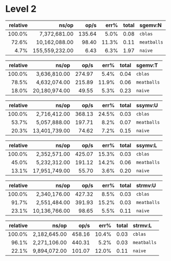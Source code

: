 # Level 2

| relative |               ns/op |                op/s |    err% |     total | sgemv:N
|---------:|--------------------:|--------------------:|--------:|----------:|:--------
|   100.0% |        7,372,681.00 |              135.64 |    5.0% |      0.08 | `cblas`
|    72.6% |       10,162,088.00 |               98.40 |   11.3% |      0.11 | `meatballs` 
|     4.7% |      155,559,232.00 |                6.43 |    6.3% |      1.97 | `naive` 

| relative |               ns/op |                op/s |    err% |     total | sgemv:T
|---------:|--------------------:|--------------------:|--------:|----------:|:--------
|   100.0% |        3,636,810.00 |              274.97 |    5.4% |      0.04 | `cblas`
|    78.5% |        4,632,074.00 |              215.89 |   11.9% |      0.06 | `meatballs`
|    18.0% |       20,180,974.00 |               49.55 |    5.3% |      0.23 | `naive`

| relative |               ns/op |                op/s |    err% |     total | ssymv:U
|---------:|--------------------:|--------------------:|--------:|----------:|:--------
|   100.0% |        2,716,412.00 |              368.13 |   24.5% |      0.03 | `cblas` 
|    53.7% |        5,057,888.00 |              197.71 |    8.2% |      0.07 | `meatballs`
|    20.3% |       13,401,739.00 |               74.62 |    7.2% |      0.15 | `naive` 

| relative |               ns/op |                op/s |    err% |     total | ssymv:L
|---------:|--------------------:|--------------------:|--------:|----------:|:--------
|   100.0% |        2,352,571.00 |              425.07 |   15.3% |      0.03 | `cblas` 
|    45.0% |        5,232,312.00 |              191.12 |   14.2% |      0.06 | `meatballs`
|    13.1% |       17,951,749.00 |               55.70 |    3.6% |      0.20 | `naive`

| relative |               ns/op |                op/s |    err% |     total | strmv:U
|---------:|--------------------:|--------------------:|--------:|----------:|:--------
|   100.0% |        2,340,176.00 |              427.32 |    8.5% |      0.03 | `cblas` 
|    91.7% |        2,551,484.00 |              391.93 |   15.2% |      0.03 | `meatballs`
|    23.1% |       10,136,766.00 |               98.65 |    5.5% |      0.11 | `naive` 

| relative |               ns/op |                op/s |    err% |     total | strmv:L
|---------:|--------------------:|--------------------:|--------:|----------:|:--------
|   100.0% |        2,182,645.00 |              458.16 |   10.4% |      0.03 | `cblas` 
|    96.1% |        2,271,106.00 |              440.31 |    5.2% |      0.03 | `meatballs`
|    22.1% |        9,894,072.00 |              101.07 |   12.0% |      0.11 | `naive` 
